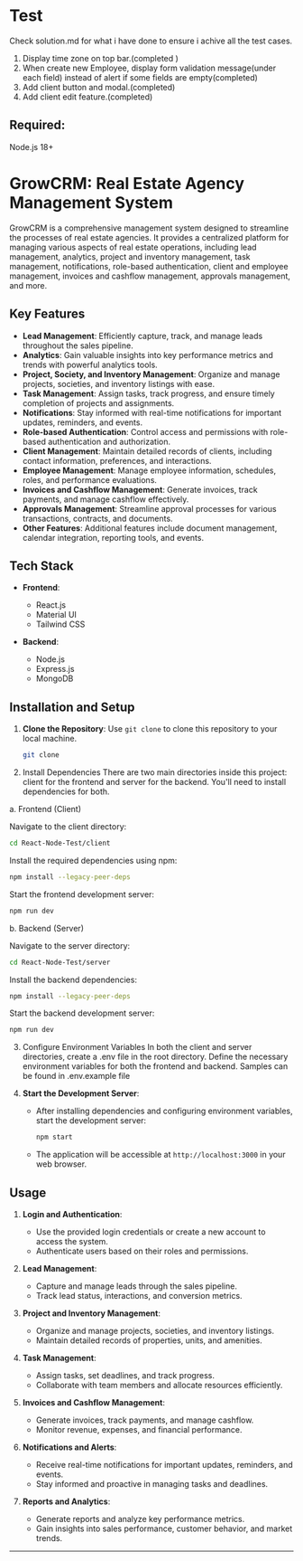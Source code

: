 # Test

Check solution.md for what i have done to ensure i achive all the test cases.

1. Display time zone on top bar.(completed )
2. When create new Employee, display form validation message(under each field) instead of alert if some fields are empty(completed)
3. Add client button and modal.(completed)
4. Add client edit feature.(completed)

## Required:

Node.js 18+

# GrowCRM: Real Estate Agency Management System

GrowCRM is a comprehensive management system designed to streamline the processes of real estate agencies. It provides a centralized platform for managing various aspects of real estate operations, including lead management, analytics, project and inventory management, task management, notifications, role-based authentication, client and employee management, invoices and cashflow management, approvals management, and more.

## Key Features

- **Lead Management**: Efficiently capture, track, and manage leads throughout the sales pipeline.
- **Analytics**: Gain valuable insights into key performance metrics and trends with powerful analytics tools.
- **Project, Society, and Inventory Management**: Organize and manage projects, societies, and inventory listings with ease.
- **Task Management**: Assign tasks, track progress, and ensure timely completion of projects and assignments.
- **Notifications**: Stay informed with real-time notifications for important updates, reminders, and events.
- **Role-based Authentication**: Control access and permissions with role-based authentication and authorization.
- **Client Management**: Maintain detailed records of clients, including contact information, preferences, and interactions.
- **Employee Management**: Manage employee information, schedules, roles, and performance evaluations.
- **Invoices and Cashflow Management**: Generate invoices, track payments, and manage cashflow effectively.
- **Approvals Management**: Streamline approval processes for various transactions, contracts, and documents.
- **Other Features**: Additional features include document management, calendar integration, reporting tools, and events.

## Tech Stack

- **Frontend**:

  - React.js
  - Material UI
  - Tailwind CSS

- **Backend**:
  - Node.js
  - Express.js
  - MongoDB

## Installation and Setup

1. **Clone the Repository**: Use `git clone` to clone this repository to your local machine.

   ```bash
   git clone
   ```

2. Install Dependencies
   There are two main directories inside this project: client for the frontend and server for the backend. You'll need to install dependencies for both.

a. Frontend (Client)

Navigate to the client directory:

```bash
cd React-Node-Test/client
```

Install the required dependencies using npm:

```bash
npm install --legacy-peer-deps
```

Start the frontend development server:

```bash
npm run dev
```

b. Backend (Server)

Navigate to the server directory:

```bash
cd React-Node-Test/server
```

Install the backend dependencies:

```bash
npm install --legacy-peer-deps
```

Start the backend development server:

```bash
npm run dev
```

3. Configure Environment Variables
   In both the client and server directories, create a .env file in the root directory.
   Define the necessary environment variables for both the frontend and backend. Samples can be found in .env.example file

4. **Start the Development Server**:
   - After installing dependencies and configuring environment variables, start the development server:
     ```bash
     npm start
     ```
   - The application will be accessible at `http://localhost:3000` in your web browser.

## Usage

1. **Login and Authentication**:

   - Use the provided login credentials or create a new account to access the system.
   - Authenticate users based on their roles and permissions.

2. **Lead Management**:

   - Capture and manage leads through the sales pipeline.
   - Track lead status, interactions, and conversion metrics.

3. **Project and Inventory Management**:

   - Organize and manage projects, societies, and inventory listings.
   - Maintain detailed records of properties, units, and amenities.

4. **Task Management**:

   - Assign tasks, set deadlines, and track progress.
   - Collaborate with team members and allocate resources efficiently.

5. **Invoices and Cashflow Management**:

   - Generate invoices, track payments, and manage cashflow.
   - Monitor revenue, expenses, and financial performance.

6. **Notifications and Alerts**:

   - Receive real-time notifications for important updates, reminders, and events.
   - Stay informed and proactive in managing tasks and deadlines.

7. **Reports and Analytics**:
   - Generate reports and analyze key performance metrics.
   - Gain insights into sales performance, customer behavior, and market trends.

---
